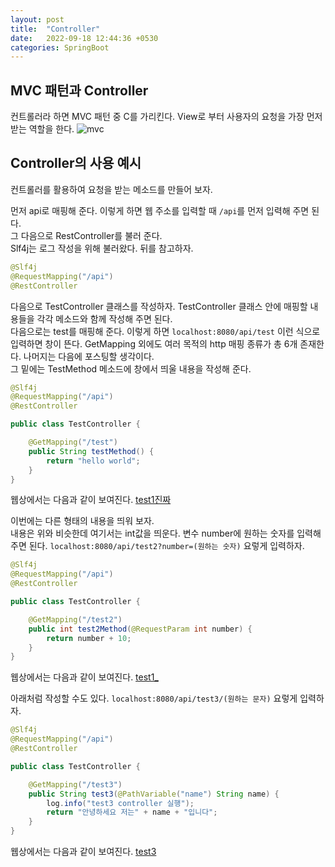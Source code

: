 ```yaml
---
layout: post
title:  "Controller"
date:   2022-09-18 12:44:36 +0530
categories: SpringBoot
---
```

## MVC 패턴과 Controller

컨트롤러라 하면 MVC 패턴 중 C를 가리킨다. View로 부터 사용자의 요청을 가장 먼저 받는 역할을 한다.
![mvc](http://drive.google.com/uc?export=view&id=1Q6Z3-0w5n9vTJjOd6bnboMHwk3jW8IU9)

## Controller의 사용 예시

컨트롤러를 활용하여 요청을 받는 메소드를 만들어 보자.

먼저 api로 매핑해 준다. 이렇게 하면 웹 주소를 입력할 때 ```/api```를 먼저 입력해 주면 된다.   
그 다음으로 RestController를 불러 준다.   
Slf4j는 로그 작성을 위해 불러왔다. 뒤를 참고하자.

```java
@Slf4j
@RequestMapping("/api")
@RestController
```


다음으로 TestController 클래스를 작성하자. TestController 클래스 안에 매핑할 내용들을 각각 메소드와 함께 작성해 주면 된다.    
다음으로는 test를 매핑해 준다. 이렇게 하면 ```localhost:8080/api/test``` 이런 식으로 입력하면 창이 뜬다. GetMapping 외에도 여러 목적의 http 매핑 종류가 총 6개 존재한다. 나머지는 다음에 포스팅할 생각이다.    
그 밑에는 TestMethod 메소드에 창에서 띄울 내용을 작성해 준다.

```java
@Slf4j
@RequestMapping("/api")
@RestController

public class TestController {

    @GetMapping("/test")
    public String testMethod() {
        return "hello world";
    }
}
```

웹상에서는 다음과 같이 보여진다.
[test1진짜](http://drive.google.com/uc?export=view&id=1_mwpG25NDXhFu-usouOb-IEqJDC4lqv-)


이번에는 다른 형태의 내용을 띄워 보자.   
내용은 위와 비슷한데 여기서는 int값을 띄운다. 변수 number에 원하는 숫자를 입력해 주면 된다. ```localhost:8080/api/test2?number=(원하는 숫자)``` 요렇게 입력하자.
```java
@Slf4j
@RequestMapping("/api")
@RestController

public class TestController {

    @GetMapping("/test2")
    public int test2Method(@RequestParam int number) {
        return number + 10;
    }
}
```
웹상에서는 다음과 같이 보여진다.
[test1_](http://drive.google.com/uc?export=view&id=1w8UJxnTjliS-f_sYnqF6S7lUX9sFSghi)


아래처럼 작성할 수도 있다. ```localhost:8080/api/test3/(원하는 문자)``` 요렇게 입력하자.

```java
@Slf4j
@RequestMapping("/api")
@RestController

public class TestController {

    @GetMapping("/test3")
    public String test3(@PathVariable("name") String name) {
        log.info("test3 controller 실행");
        return "안녕하세요 저는" + name + "입니다";
    }
}
```
웹상에서는 다음과 같이 보여진다.
[test3](http://drive.google.com/uc?export=view&id=1Mf8Ssan8B02Y0BzNOpL9ylNdlEOgf8Ht)